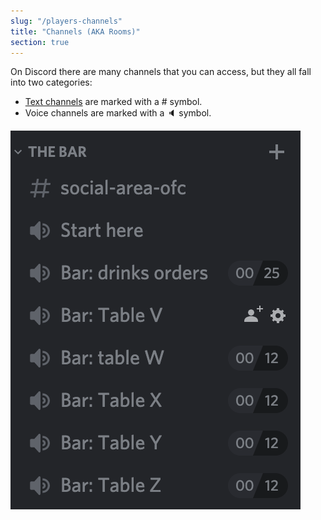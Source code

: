 ```yaml
---
slug: "/players-channels"
title: "Channels (AKA Rooms)"
section: true
---
```


On Discord there are many channels that you can access, but they all fall into
two categories:

* [Text channels](/players-channels-text) are marked with a # symbol.
* Voice channels are marked with a 🔈 symbol.

![User interface for channels](channels.png)
